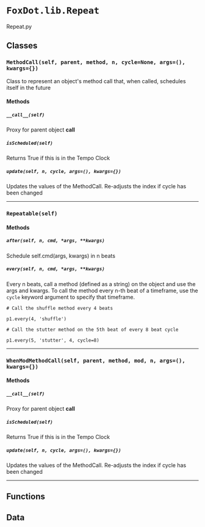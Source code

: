 # `FoxDot.lib.Repeat`

Repeat.py 

## Classes

### `MethodCall(self, parent, method, n, cycle=None, args=(), kwargs={})`

Class to represent an object's method call that,
when called, schedules itself in the future 

#### Methods

##### `__call__(self)`

Proxy for parent object __call__ 

##### `isScheduled(self)`

Returns True if this is in the Tempo Clock 

##### `update(self, n, cycle, args=(), kwargs={})`

Updates the values of the MethodCall. Re-adjusts
the index if cycle has been changed 

---

### `Repeatable(self)`



#### Methods

##### `after(self, n, cmd, *args, **kwargs)`

Schedule self.cmd(args, kwargs) in n beats 

##### `every(self, n, cmd, *args, **kwargs)`

Every n beats, call a method (defined as a string) on the
object and use the args and kwargs. To call the method
every n-th beat of a timeframe, use the `cycle` keyword argument
to specify that timeframe.

```
# Call the shuffle method every 4 beats

p1.every(4, 'shuffle')

# Call the stutter method on the 5th beat of every 8 beat cycle

p1.every(5, 'stutter', 4, cycle=8)

```

---

### `WhenModMethodCall(self, parent, method, mod, n, args=(), kwargs={})`



#### Methods

##### `__call__(self)`

Proxy for parent object __call__ 

##### `isScheduled(self)`

Returns True if this is in the Tempo Clock 

##### `update(self, n, cycle, args=(), kwargs={})`

Updates the values of the MethodCall. Re-adjusts
the index if cycle has been changed 

---

## Functions

## Data

